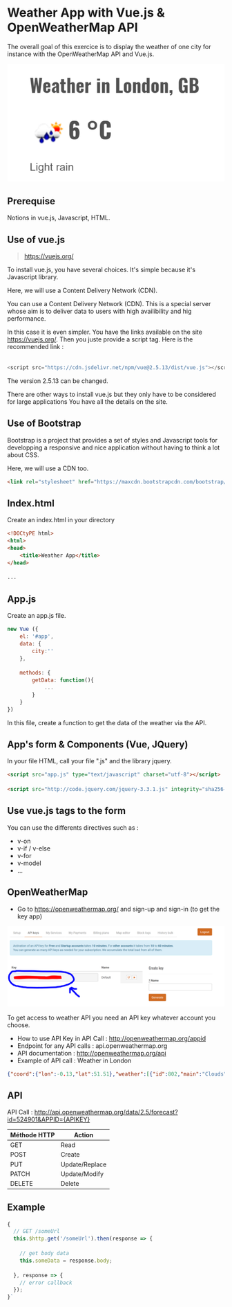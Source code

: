# Weather App with Vue.js & OpenWeatherMap API

The overall goal of this exercice is to display the weather of one city for instance with the OpenWeatherMap API and Vue.js.

![WeatherApp](img/Weather_Example.PNG)

## Prerequise
Notions in vue.js, Javascript, HTML.

## Use of vue.js

>  https://vuejs.org/

To install vue.js, you have several choices. It's simple because it's Javascript library.


Here, we will use a Content Delivery Network (CDN).

You can use a Content Delivery Network (CDN). This is a special server whose aim is to deliver data to users with high availibility and hig performance. 

In this case it is even simpler.
You have the links available on the site https://vuejs.org/. 
Then you juste provide a script tag. Here is the recommended link : 

```javascript

<script src="https://cdn.jsdelivr.net/npm/vue@2.5.13/dist/vue.js"></script> 

```
The version 2.5.13 can be changed.

 There are other ways to install vue.js but they only have to be considered for large applications You have all the details on the site.

## Use of Bootstrap

Bootstrap is a project that provides a set of styles and Javascript tools for developping a responsive and nice application without having to think a lot about CSS.

Here, we will use a CDN too.

````HTML
<link rel="stylesheet" href="https://maxcdn.bootstrapcdn.com/bootstrap/4.0.0/css/bootstrap.min.css">

````

## Index.html

Create an index.html in your directory

````HTML
<!DOCtyPE html>
<html>
<head>
    <title>Weather App</title>
</head>

...

````
## App.js

Create an app.js file.

```javascript
new Vue ({
    el: '#app',
    data: {
        city:''
    },

    methods: {
        getData: function(){
            ...
        }
    }
})
```
In this file, create a function to get the data of the weather via the API.

## App's form & Components (Vue, JQuery) 

In your file HTML, call your file ".js" and the library jquery.

````HTML
<script src="app.js" type="text/javascript" charset="utf-8"></script>

<script src="http://code.jquery.com/jquery-3.3.1.js" integrity="sha256-2Kok7MbOyxpgUVvAk/HJ2jigOSYS2auK4Pfzbm7uH60=" crossorigin="anonymous"></script>
````

## Use vue.js tags to the form

You can use the differents directives such as :
- v-on
- v-if / v-else
- v-for
- v-model
- ...

## OpenWeatherMap

- Go to https://openweathermap.org/ and sign-up and sign-in (to get the key app)

![OpenWeather](img/API_Key.PNG)

To get access to weather API you need an API key whatever account you choose.

- How to use API Key in API Call : http://openweathermap.org/appid
- Endpoint for any API calls : api.openweathermap.org
- API documentation : http://openweathermap.org/api
- Example of API call : Weather in London

````JSON
{"coord":{"lon":-0.13,"lat":51.51},"weather":[{"id":802,"main":"Clouds","description":"scattered clouds","icon":"03n"}],"base":"stations","main":{"temp":273.79,"pressure":1017,"humidity":59,"temp_min":272.15,"temp_max":275.15},"visibility":10000,"wind":{"speed":2.6,"deg":350},"clouds":{"all":36},"dt":1517944800,"sys":{"type":1,"id":5091,"message":0.0029,"country":"GB","sunrise":1517902169,"sunset":1517936430},"id":2643743,"name":"London","cod":200}
````

## API

API Call : http://api.openweathermap.org/data/2.5/forecast?id=524901&APPID={APIKEY}

|Méthode HTTP       |     Action     |
| ------------- | -------------   |
| GET       |    Read      |
| POST     |      Create |
| PUT        |      Update/Replace     |
| PATCH        |      Update/Modify     |
| DELETE        |      Delete     |

## Example
````Javascript
{
  // GET /someUrl
  this.$http.get('/someUrl').then(response => {

    // get body data
    this.someData = response.body;

  }, response => {
    // error callback
  });
}`
````